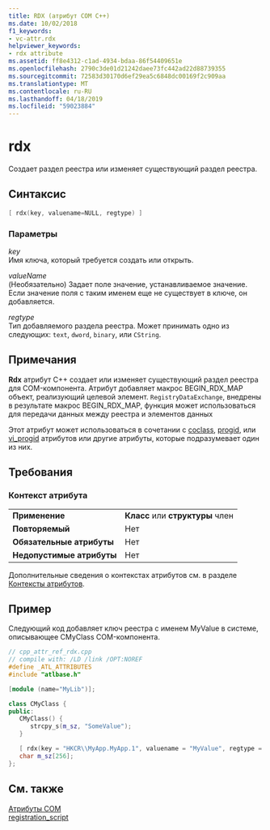```yaml
---
title: RDX (атрибут COM C++)
ms.date: 10/02/2018
f1_keywords:
- vc-attr.rdx
helpviewer_keywords:
- rdx attribute
ms.assetid: ff8e4312-c1ad-4934-bdaa-86f54409651e
ms.openlocfilehash: 2790c3de01d21242daee73fc442ad22d88739355
ms.sourcegitcommit: 72583d30170d6ef29ea5c6848dc00169f2c909aa
ms.translationtype: MT
ms.contentlocale: ru-RU
ms.lasthandoff: 04/18/2019
ms.locfileid: "59023884"
---
```

# <a name="rdx"></a>rdx

Создает раздел реестра или изменяет существующий раздел реестра.

## <a name="syntax"></a>Синтаксис

```cpp
[ rdx(key, valuename=NULL, regtype) ]
```

### <a name="parameters"></a>Параметры

*key*<br/>
Имя ключа, который требуется создать или открыть.

*valueName*<br/>
(Необязательно) Задает поле значение, устанавливаемое значение. Если значение поля с таким именем еще не существует в ключе, он добавляется.

*regtype*<br/>
Тип добавляемого раздела реестра. Может принимать одно из следующих: `text`, `dword`, `binary`, или `CString`.

## <a name="remarks"></a>Примечания

**Rdx** атрибут C++ создает или изменяет существующий раздел реестра для COM-компонента. Атрибут добавляет макрос BEGIN_RDX_MAP объект, реализующий целевой элемент. `RegistryDataExchange`, внедрены в результате макрос BEGIN_RDX_MAP, функция может использоваться для передачи данных между реестра и элементов данных

Этот атрибут может использоваться в сочетании с [coclass](coclass.md), [progid](progid.md), или [vi_progid](vi-progid.md) атрибутов или другие атрибуты, которые подразумевает один из них.

## <a name="requirements"></a>Требования

### <a name="attribute-context"></a>Контекст атрибута

|||
|-|-|
|**Применение**|**Класс** или **структуры** член|
|**Повторяемый**|Нет|
|**Обязательные атрибуты**|Нет|
|**Недопустимые атрибуты**|Нет|

Дополнительные сведения о контекстах атрибутов см. в разделе [Контексты атрибутов](cpp-attributes-com-net.md#contexts).

## <a name="example"></a>Пример

Следующий код добавляет ключ реестра с именем MyValue в системе, описывающее CMyClass COM-компонента.

```cpp
// cpp_attr_ref_rdx.cpp
// compile with: /LD /link /OPT:NOREF
#define _ATL_ATTRIBUTES
#include "atlbase.h"

[module (name="MyLib")];

class CMyClass {
public:
   CMyClass() {
      strcpy_s(m_sz, "SomeValue");
   }

   [ rdx(key = "HKCR\\MyApp.MyApp.1", valuename = "MyValue", regtype = "text")]
   char m_sz[256];
};
```

## <a name="see-also"></a>См. также

[Атрибуты COM](com-attributes.md)<br/>
[registration_script](registration-script.md)
